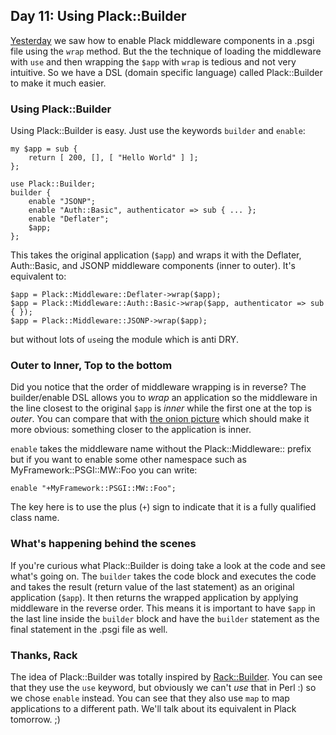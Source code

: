 ## Day 11: Using Plack::Builder

[Yesterday](http://advent.plackperl.org/2009/12/day-10-using-plack-middleware.html) we saw how to enable Plack middleware components in a .psgi file using the `wrap` method. But the the technique of loading the middleware with `use` and then wrapping the `$app` with `wrap` is tedious and not very intuitive. So we have a DSL (domain specific language) called Plack::Builder to make it much easier.

### Using Plack::Builder

Using Plack::Builder is easy. Just use the keywords `builder` and `enable`:

    my $app = sub {
        return [ 200, [], [ "Hello World" ] ];
    };

    use Plack::Builder;
    builder {
        enable "JSONP";
        enable "Auth::Basic", authenticator => sub { ... };
        enable "Deflater";
        $app;
    };

This takes the original application (`$app`) and wraps it with the Deflater, Auth::Basic, and JSONP middleware components (inner to outer). It's equivalent to:

    $app = Plack::Middleware::Deflater->wrap($app);
    $app = Plack::Middleware::Auth::Basic->wrap($app, authenticator => sub { });
    $app = Plack::Middleware::JSONP->wrap($app);

but without lots of `use`ing the module which is anti DRY.

### Outer to Inner, Top to the bottom

Did you notice that the order of middleware wrapping is in reverse? The builder/enable DSL allows you to *wrap* an application so the middleware in the line closest to the original `$app` is *inner* while the first one at the top is *outer*. You can compare that with [the onion picture](http://pylonshq.com/docs/en/0.9.7/_images/pylons_as_onion.png) which should make it more obvious: something closer to the application is inner.

`enable` takes the middleware name without the Plack::Middleware:: prefix but if you want to enable some other namespace such as MyFramework::PSGI::MW::Foo you can write:

    enable "+MyFramework::PSGI::MW::Foo";

The key here is to use the plus (`+`) sign to indicate that it is a fully qualified class name.

### What's happening behind the scenes

If you're curious what Plack::Builder is doing take a look at the code and see what's going on. The `builder` takes the code block and executes the code and takes the result (return value of the last statement) as an original application (`$app`). It then returns the wrapped application by applying middleware in the reverse order. This means it is important to have `$app` in the last line inside the `builder` block and have the `builder` statement as the final statement in the .psgi file as well.

### Thanks, Rack

The idea of Plack::Builder was totally inspired by [Rack::Builder](http://m.onkey.org/2008/11/18/ruby-on-rack-2-rack-builder). You can see that they use the `use` keyword, but obviously we can't *use* that in Perl :) so we chose `enable` instead. You can see that they also use `map` to map applications to a different path. We'll talk about its equivalent in Plack tomorrow. ;)
